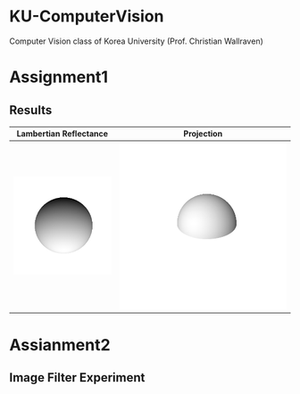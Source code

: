 # KU-ComputerVision
Computer Vision class of Korea University (Prof. Christian Wallraven)


# Assignment1
## Results

| Lambertian Reflectance | Projection |
|---|---|
|![](https://github.com/TooTouch/KU-ComputerVision/blob/main/Assignment1/gif/sphere2d.gif)|![](https://github.com/TooTouch/KU-ComputerVision/blob/main/Assignment1/gif/sphere3d.gif)|

# Assianment2

## Image Filter Experiment
